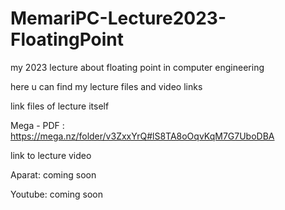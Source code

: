 # MemariPC-Lecture2023-FloatingPoint
my 2023 lecture about floating point in computer engineering

here u can find my lecture files and video links

link files of lecture itself

Mega - PDF : https://mega.nz/folder/v3ZxxYrQ#lS8TA8oOqvKqM7G7UboDBA


link to lecture video

Aparat: coming soon

Youtube: coming soon
